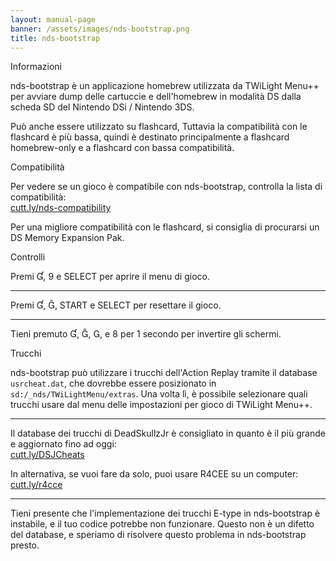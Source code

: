 ```yaml
---
layout: manual-page
banner: /assets/images/nds-bootstrap.png
title: nds-bootstrap
---
```


<div id="about" class="section-title">Informazioni</div>
<div class="section-body">
    <p>
        nds-bootstrap è un applicazione homebrew utilizzata da TWiLight Menu++ per avviare dump delle cartuccie e dell'homebrew in modalità DS dalla scheda SD del Nintendo DSi / Nintendo 3DS.
    </p>
    <p>
        Può anche essere utilizzato su flashcard, Tuttavia la compatibilità con le flashcard è più bassa, quindi è destinato principalmente a flashcard homebrew-only e a flashcard con bassa compatibilità.
    </p>
</div>

<div id="compatibility" class="section-title">Compatibilità</div>
<div class="section-body">
    <p>
        Per vedere se un gioco è compatibile con nds-bootstrap, controlla la lista di compatibilità: <br><a href="https://cutt.ly/nds-compatibility">cutt.ly/nds-compatibility</a>
    </p>
    <p>
        Per una migliore compatibilità con le flashcard, si consiglia di procurarsi un DS Memory Expansion Pak.
    </p>
</div>

<div id="controls" class="section-title">Controlli</div>
<div class="section-body">
    <p class="mb-0">
        Premi &#xE004;, &#xE07A; e SELECT per aprire il menu di gioco.
    </p>
    <hr>
    <p class="mb-0">
        Premi &#xE004;, &#xE005;, START e SELECT per resettare il gioco.
    </p>
    <hr>
    <p class="mb-0">
        Tieni premuto &#xE004;, &#xE005;, &#xE002;, e &#xE079; per 1 secondo per invertire gli schermi.
    </p>
</div>

<div id="cheats" class="section-title">Trucchi</div>
<div class="section-body">
    <p>
        nds-bootstrap può utilizzare i trucchi dell'Action Replay tramite il database <code>usrcheat.dat</code>, che dovrebbe essere posizionato in <code>sd:/_nds/TWiLightMenu/extras</code>. Una volta lì, è possibile selezionare quali trucchi usare dal menu delle impostazioni per gioco di TWiLight Menu++.
    </p>
    <hr>
    <p>
        Il database dei trucchi di DeadSkullzJr è consigliato in quanto è il più grande e aggiornato fino ad oggi:<br><a href="https://cutt.ly/DSJCheats">cutt.ly/DSJCheats</a>
    </p>
    <p>
        In alternativa, se vuoi fare da solo, puoi usare R4CEE su un computer:<br><a href="https://cutt.ly/r4cce">cutt.ly/r4cce</a>
    </p>
    <hr>
    <p>
        Tieni presente che l'implementazione dei trucchi E-type in nds-bootstrap è instabile, e il tuo codice potrebbe non funzionare. Questo non è un difetto del database, e speriamo di risolvere questo problema in nds-bootstrap presto.
    </p>
</div>
